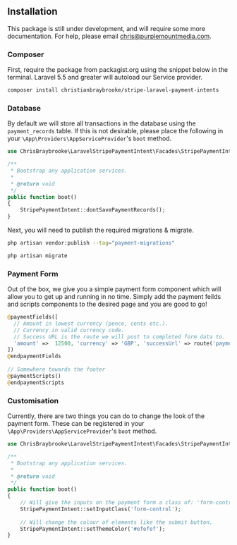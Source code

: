 ## Installation

This package is still under development, and will require some more documentation. For help, please email chris@purplemountmedia.com.

### Composer

First, require the package from packagist.org using the snippet below in the terminal. Laravel 5.5 and greater will autoload our Service provider.

```sh
composer install christianbraybrooke/stripe-laravel-payment-intents
```

### Database

By default we will store all transactions in the database using the `payment_records` table. If this is not desirable, please place the following in your `\App\Providers\AppServiceProvider`'s `boot` method.

```php
use ChrisBraybrooke\LaravelStripePaymentIntent\Facades\StripePaymentIntent;

/**
 * Bootstrap any application services.
 *
 * @return void
 */
public function boot()
{
    StripePaymentIntent::dontSavePaymentRecords();
}
```

Next, you will need to publish the required migrations & migrate.

```sh
php artisan vendor:publish --tag="payment-migrations"

php artisan migrate
```

### Payment Form

Out of the box, we give you a simple payment form component which will allow you to get up and running in no time. Simply add the payment feilds and scripts components to the desired page and you are good to go!

```php
@paymentFields([
  // Amount in lowest currency (pence, cents etc.).
  // Currency in valid currency code.
  // Success URL is the route we will post to completed form data to.
  'amount' =>  12500, 'currency' => 'GBP', 'successUrl' => route('payment.submit')
])
@endpaymentFields
  
// Somewhere towards the footer
@paymentScripts()
@endpaymentScripts
```

### Customisation

Currently, there are two things you can do to change the look of the payment form. These can be registered in your `\App\Providers\AppServiceProvider`'s `boot` method. 

```php
use ChrisBraybrooke\LaravelStripePaymentIntent\Facades\StripePaymentIntent;

/**
 * Bootstrap any application services.
 *
 * @return void
 */
public function boot()
{
  	// Will give the inputs on the payment form a class of: 'form-control'
    StripePaymentIntent::setInputClass('form-control');
    
  	// Will change the colour of elements like the submit button.
  	StripePaymentIntent::setThemeColor('#efefef');
}
```